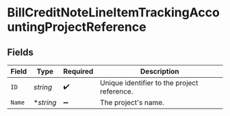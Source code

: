 # BillCreditNoteLineItemTrackingAccountingProjectReference


## Fields

| Field                                       | Type                                        | Required                                    | Description                                 |
| ------------------------------------------- | ------------------------------------------- | ------------------------------------------- | ------------------------------------------- |
| `ID`                                        | *string*                                    | :heavy_check_mark:                          | Unique identifier to the project reference. |
| `Name`                                      | **string*                                   | :heavy_minus_sign:                          | The project's name.                         |
